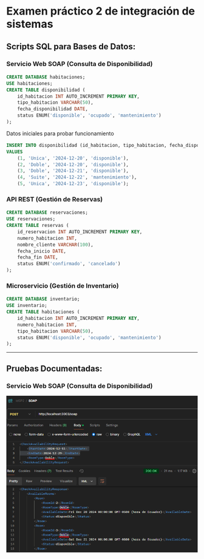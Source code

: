 # Examen práctico 2 de integración de sistemas

## Scripts SQL para Bases de Datos:

### Servicio Web SOAP (Consulta de Disponibilidad)

```SQL
CREATE DATABASE habitaciones;
USE habitaciones;
CREATE TABLE disponibilidad (
    id_habitacion INT AUTO_INCREMENT PRIMARY KEY,
    tipo_habitacion VARCHAR(50),
    fecha_disponibilidad DATE,
    status ENUM('disponible', 'ocupado', 'mantenimiento')
);
```

Datos iniciales para probar funcionamiento

```SQL
INSERT INTO disponibilidad (id_habitacion, tipo_habitacion, fecha_disponibilidad, status)
VALUES
    (1, 'Unica', '2024-12-20', 'disponible'),
    (2, 'Doble', '2024-12-20', 'disponible'),
    (3, 'Doble', '2024-12-21', 'disponible'),
    (4, 'Suite', '2024-12-22', 'mantenimiento'),
    (5, 'Unica', '2024-12-23', 'disponible');
```

### API REST (Gestión de Reservas)

```SQL
CREATE DATABASE reservaciones;
USE reservaciones;
CREATE TABLE reservas (
    id_reservacion INT AUTO_INCREMENT PRIMARY KEY,
    numero_habitacion INT,
    nombre_cliente VARCHAR(100),
    fecha_inicio DATE,
    fecha_fin DATE,
    status ENUM('confirmado', 'cancelado')
);
```

### Microservicio (Gestión de Inventario)

```SQL
CREATE DATABASE inventario;
USE inventario;
CREATE TABLE habitaciones (
    id_habitacion INT AUTO_INCREMENT PRIMARY KEY,
    numero_habitacion INT,
    tipo_habitacion VARCHAR(50),
    status ENUM('disponible', 'ocupado', 'mantenimiento')
);
```

---

## Pruebas Documentadas:

### Servicio Web SOAP (Consulta de Disponibilidad)

![Texto alternativo](./images/Screenshot_2.png)
